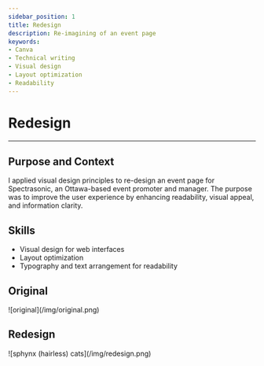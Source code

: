 ```yaml
---
sidebar_position: 1
title: Redesign
description: Re-imagining of an event page
keywords: 
- Canva
- Technical writing
- Visual design 
- Layout optimization
- Readability 
---
```

# Redesign

---

## Purpose and Context

I applied visual design principles to re-design an event page for Spectrasonic, an Ottawa-based event promoter and manager. The purpose was to improve the user experience by enhancing readability, visual appeal, and information clarity.

## Skills
- Visual design for web interfaces
- Layout optimization 
- Typography and text arrangement for readability 

## Original 


<div class="img-center"> 
![original](/img/original.png)
</div> 

## Redesign 

<div class="img-center"> 
![sphynx (hairless) cats](/img/redesign.png)
</div> 